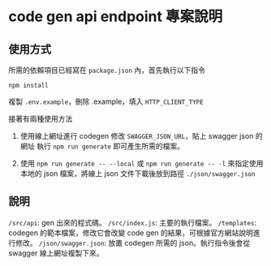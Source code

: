 # code gen api endpoint 專案說明
## 使用方式
所需的依賴項目已經寫在 `package.json` 內，首先執行以下指令

```
npm install
```

複製 `.env.example`，刪除 .example，填入 `HTTP_CLIENT_TYPE`

接著有兩種使用方法

1. 使用線上網址進行 codegen
修改 `SWAGGER_JSON_URL`，貼上 swagger json 的網址
執行 `npm run generate` 即可產生所需的檔案。

2. 使用 `npm run generate -- --local` 或 `npm run generate -- -l`
來指定使用本地的 json 檔案，將線上 json 文件下載後放到路徑 `./json/swagger.json`

## 說明
`/src/api`: gen 出來的程式碼。
`/src/index.js`: 主要的執行檔案。
`/templates`: codegen 的範本檔案，修改它會改變 code gen 的結果，可根據官方網站說明進行修改。
`/json/swagger.json`: 放置 codegen 所需的 json。執行指令後會從 swagger 線上網址複製下來。